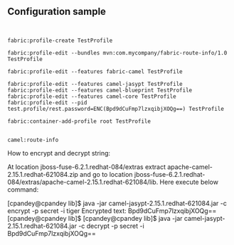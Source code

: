 ## Configuration sample
```


fabric:profile-create TestProfile

fabric:profile-edit --bundles mvn:com.mycompany/fabric-route-info/1.0 TestProfile

fabric:profile-edit --features fabric-camel TestProfile

fabric:profile-edit --features camel-jasypt TestProfile
fabric:profile-edit --features camel-blueprint TestProfile
fabric:profile-edit --features camel-core TestProfile
fabric:profile-edit --pid test.profile/rest.password=ENC(Bpd9dCuFmp7lzxqibjXOQg==) TestProfile

fabric:container-add-profile root TestProfile


camel:route-info

```

How to encrypt and decrypt string:

At location jboss-fuse-6.2.1.redhat-084/extras extract apache-camel-2.15.1.redhat-621084.zip and go to location jboss-fuse-6.2.1.redhat-084/extras/apache-camel-2.15.1.redhat-621084/lib. Here execute below command:

[cpandey@cpandey lib]$ java -jar camel-jasypt-2.15.1.redhat-621084.jar -c encrypt -p secret -i tiger
Encrypted text: Bpd9dCuFmp7lzxqibjXOQg==
[cpandey@cpandey lib]$ 
[cpandey@cpandey lib]$ java -jar camel-jasypt-2.15.1.redhat-621084.jar -c decrypt -p secret -i Bpd9dCuFmp7lzxqibjXOQg==


